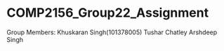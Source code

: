 # COMP2156_Group22_Assignment
Group Members:
Khuskaran Singh(101378005)
Tushar Chatley 
Arshdeep Singh
